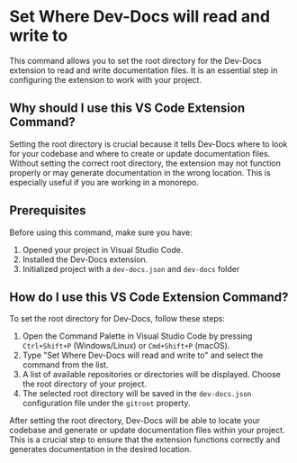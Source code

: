 
  
  # Set Where Dev-Docs will read and write to

This command allows you to set the root directory for the Dev-Docs extension to read and write documentation files. It is an essential step in configuring the extension to work with your project.

## Why should I use this VS Code Extension Command?

Setting the root directory is crucial because it tells Dev-Docs where to look for your codebase and where to create or update documentation files. Without setting the correct root directory, the extension may not function properly or may generate documentation in the wrong location.  This is especially useful if you are working in a monorepo.


## Prerequisites

Before using this command, make sure you have:

1. Opened your project in Visual Studio Code.
2. Installed the Dev-Docs extension.
3. Initialized project with a `dev-docs.json` and `dev-docs` folder

## How do I use this VS Code Extension Command?

To set the root directory for Dev-Docs, follow these steps:

1. Open the Command Palette in Visual Studio Code by pressing `Ctrl+Shift+P` (Windows/Linux) or `Cmd+Shift+P` (macOS).
2. Type "Set Where Dev-Docs will read and write to" and select the command from the list.
3. A list of available repositories or directories will be displayed. Choose the root directory of your project.
4. The selected root directory will be saved in the `dev-docs.json` configuration file under the `gitroot` property.

After setting the root directory, Dev-Docs will be able to locate your codebase and generate or update documentation files within your project. This is a crucial step to ensure that the extension functions correctly and generates documentation in the desired location.
  
  